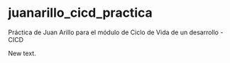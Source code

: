 # juanarillo_cicd_practica

Práctica de Juan Arillo para el módulo de Ciclo de Vida de un desarrollo - CICD

New text.
